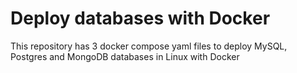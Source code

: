 # Deploy databases with Docker

This repository has 3 docker compose yaml files to deploy MySQL, Postgres and MongoDB databases in Linux with Docker